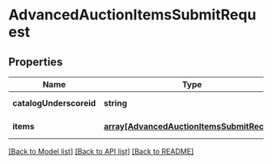 # AdvancedAuctionItemsSubmitRequest

## Properties
Name | Type | Description | Notes
------------ | ------------- | ------------- | -------------
**catalogUnderscoreid** | **string** |  | [default to null]
**items** | [**array[AdvancedAuctionItemsSubmitRecord]**](AdvancedAuctionItemsSubmitRecord.md) |  | [default to null]

[[Back to Model list]](../README.md#documentation-for-models) [[Back to API list]](../README.md#documentation-for-api-endpoints) [[Back to README]](../README.md)


